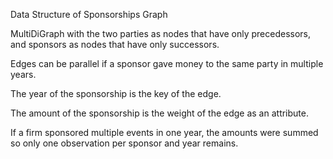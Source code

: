 Data Structure of Sponsorships Graph

MultiDiGraph with the two parties as nodes that have only precedessors,
and sponsors as nodes that have only successors. 

Edges can be parallel if a sponsor gave money to the same party in multiple years. 

The year of the sponsorship is the key of the edge.

The amount of the sponsorship is the weight of the edge as an attribute.

If a firm sponsored multiple events in one year, the amounts were summed so only one
observation per sponsor and year remains.